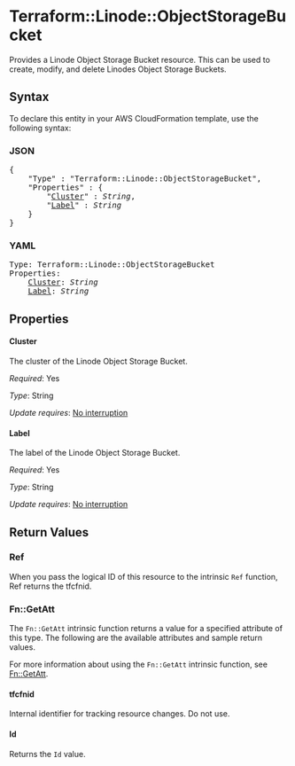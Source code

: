 # Terraform::Linode::ObjectStorageBucket

Provides a Linode Object Storage Bucket resource. This can be used to create, modify, and delete Linodes Object Storage Buckets.

## Syntax

To declare this entity in your AWS CloudFormation template, use the following syntax:

### JSON

<pre>
{
    "Type" : "Terraform::Linode::ObjectStorageBucket",
    "Properties" : {
        "<a href="#cluster" title="Cluster">Cluster</a>" : <i>String</i>,
        "<a href="#label" title="Label">Label</a>" : <i>String</i>
    }
}
</pre>

### YAML

<pre>
Type: Terraform::Linode::ObjectStorageBucket
Properties:
    <a href="#cluster" title="Cluster">Cluster</a>: <i>String</i>
    <a href="#label" title="Label">Label</a>: <i>String</i>
</pre>

## Properties

#### Cluster

The cluster of the Linode Object Storage Bucket.

_Required_: Yes

_Type_: String

_Update requires_: [No interruption](https://docs.aws.amazon.com/AWSCloudFormation/latest/UserGuide/using-cfn-updating-stacks-update-behaviors.html#update-no-interrupt)

#### Label

The label of the Linode Object Storage Bucket.

_Required_: Yes

_Type_: String

_Update requires_: [No interruption](https://docs.aws.amazon.com/AWSCloudFormation/latest/UserGuide/using-cfn-updating-stacks-update-behaviors.html#update-no-interrupt)

## Return Values

### Ref

When you pass the logical ID of this resource to the intrinsic `Ref` function, Ref returns the tfcfnid.

### Fn::GetAtt

The `Fn::GetAtt` intrinsic function returns a value for a specified attribute of this type. The following are the available attributes and sample return values.

For more information about using the `Fn::GetAtt` intrinsic function, see [Fn::GetAtt](https://docs.aws.amazon.com/AWSCloudFormation/latest/UserGuide/intrinsic-function-reference-getatt.html).

#### tfcfnid

Internal identifier for tracking resource changes. Do not use.

#### Id

Returns the <code>Id</code> value.

